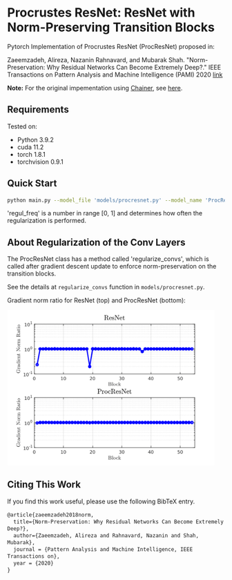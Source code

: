 # Procrustes ResNet: ResNet with Norm-Preserving Transition Blocks
Pytorch Implementation of Procrustes ResNet (ProcResNet) proposed in: 

Zaeemzadeh, Alireza, Nazanin Rahnavard, and Mubarak Shah. 
"Norm-Preservation: Why Residual Networks Can Become Extremely Deep?." 
IEEE Transactions on Pattern Analysis and Machine Intelligence (PAMI) 2020 
[link](https://ieeexplore.ieee.org/abstract/document/9079218)

**Note:** For the original impementation using [Chainer](https://chainer.org/), see [here](https://github.com/zaeemzadeh/ProcResNet).


## Requirements

Tested on:
- Python 3.9.2
- cuda 11.2
- torch 1.8.1
- torchvision 0.9.1

## Quick Start

```bash
python main.py --model_file 'models/procresnet.py' --model_name 'ProcResNet166' --regul_freq 0.5 --batchsize 128 --training_epoch 300 --lr_decay_epoch 150 225 --initial_lr 0.1 
```

'regul_freq' is a number in range [0, 1] and determines how often the regularization is performed.

## About Regularization of the Conv Layers
The ProcResNet class has a method called 'regularize_convs', which is called after gradient descent update to enforce norm-preservation on the transition blocks.

See the details at `regularize_convs` function in `models/procresnet.py`.

Gradient norm ratio for ResNet (top) and ProcResNet (bottom):

<img src="https://github.com/zaeemzadeh/ProcResNet/blob/master/imgs/animated.gif" width="480">




## Citing This Work
If you find this work useful, please use the following BibTeX entry.
```
@article{zaeemzadeh2018norm,
  title={Norm-Preservation: Why Residual Networks Can Become Extremely Deep?},
  author={Zaeemzadeh, Alireza and Rahnavard, Nazanin and Shah, Mubarak},
  journal = {Pattern Analysis and Machine Intelligence, IEEE Transactions on},
  year = {2020}
}

```



